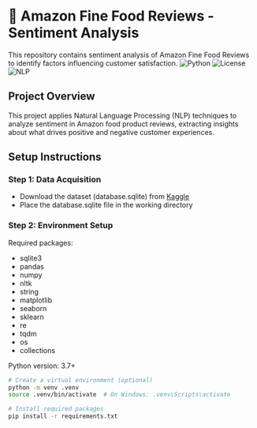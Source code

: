 # 🍕 Amazon Fine Food Reviews - Sentiment Analysis
This repository contains sentiment analysis of Amazon Fine Food Reviews to identify factors influencing customer satisfaction.
![Python](https://img.shields.io/badge/Python-3.7%2B-blue)
![License](https://img.shields.io/badge/License-MIT-green)
![NLP](https://img.shields.io/badge/Natural%20Language-Processing-orange)

## Project Overview

This project applies Natural Language Processing (NLP) techniques to analyze sentiment in Amazon food product reviews, extracting insights about what drives positive and negative customer experiences.

## Setup Instructions

### Step 1: Data Acquisition
- Download the dataset (database.sqlite) from [Kaggle](https://www.kaggle.com/snap/amazon-fine-food-reviews)
- Place the database.sqlite file in the working directory

### Step 2: Environment Setup
Required packages:
- sqlite3
- pandas
- numpy
- nltk
- string
- matplotlib
- seaborn
- sklearn
- re
- tqdm
- os
- collections

Python version: 3.7+

```bash
# Create a virtual environment (optional)
python -m venv .venv
source .venv/bin/activate  # On Windows: .venv\Scripts\activate

# Install required packages
pip install -r requirements.txt

```
